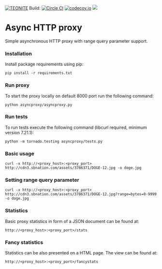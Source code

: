 [![TEONITE](http://teonite.com/img/inorbit_by_tnt.png)](http://teonite.com/) Build: [![Circle CI](https://circleci.com/gh/teonite/asyncproxy.svg?style=svg)](https://circleci.com/gh/teonite/asyncproxy) [![codecov.io](https://codecov.io/github/teonite/asyncproxy/coverage.svg?branch=master)](https://codecov.io/github/teonite/asyncproxy?branch=master) [![](https://badge.imagelayers.io/teonite/asyncproxy:latest.svg)](https://imagelayers.io/?images=teonite/asyncproxy:latest 'Get your own badge on imagelayers.io')

Async HTTP proxy
================

Simple asynchronous HTTP proxy with range query parameter support.

### Installation
Install package requirements using pip:

```
pip install -r requirements.txt
```

### Run proxy
To start the proxy locally on default 8000 port run the following command: 

```
python asyncproxy/asyncproxy.py
```
    
### Run tests
To run tests execute the following command (libcurl required, minimum version 7.21.1):

```
python -m tornado.testing asyncproxy/tests.py
```
    
### Basic usage

```
curl -x http://<proxy_host>:<proxy_port> http://cdn3.sbnation.com/assets/3786371/DOGE-12.jpg -o doge.jpg
```

### Setting range query parameter

```
curl -x http://<proxy_host>:<proxy_port> http://cdn3.sbnation.com/assets/3786371/DOGE-12.jpg?range=bytes=0-9999 -o doge.jpg
```  
  
### Statistics
Basic proxy statistics in form of a JSON document can be found at:

```
http://<proxy_host>:<proxy_port>/stats
```

### Fancy statistics
Statistics can be also presented on a HTML page. The view can be found at: 

```
http://<proxy_host>:<proxy_port>/fancystats
```
